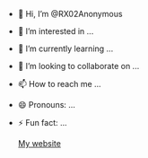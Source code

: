 - 👋 Hi, I’m @RX02Anonymous
- 👀 I’m interested in ...
- 🌱 I’m currently learning ...
- 💞️ I’m looking to collaborate on ...
- 📫 How to reach me ...
- 😄 Pronouns: ...
- ⚡ Fun fact: ...

  <a href='https://reatrixweb.com'> My website </a>

<!---
RX02Anonymous/RX02Anonymous is a ✨ special ✨ repository because its `README.md` (this file) appears on your GitHub profile.
You can click the Preview link to take a look at your changes.
--->
